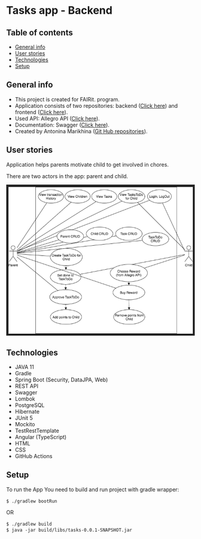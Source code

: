 # **Tasks app - Backend**

## Table of contents
* [General info](#general-info)
* [User stories](#user-stories)
* [Technologies](#technologies)
* [Setup](#setup)

## General info
* This project is created for FAIRit. program.
* Application consists of two repositories: backend ([Click here](https://github.com/AntoninaMJ/be-tasks)) and frontend ([Click here](https://github.com/AntoninaMJ/be-tasks-ui)).
* Used API: Allegro API ([Click here](https://developer.allegro.pl/)).
* Documentation: Swagger ([Click here](http://localhost:8080/swagger-ui.html#/)).
* Created by Antonina Marikhina ([Git Hub repositories](https://github.com/AntoninaMJ)).

## User stories
Application helps parents motivate child to get involved in chores.

There are two actors in the app: parent and child.

![Use Cases](uml/UserCasesDrawio.png)

## Technologies
* JAVA 11
* Gradle
* Spring Boot (Security, DataJPA, Web)
* REST API
* Swagger
* Lombok
* PostgreSQL
* Hibernate
* JUnit 5
* Mockito
* TestRestTemplate
* Angular (TypeScript)
* HTML
* CSS
* GitHub Actions

## Setup
To run the App You need to build and run project with gradle wrapper:
```
$ ./gradlew bootRun
```
OR
```
$ ./gradlew build
$ java -jar build/libs/tasks-0.0.1-SNAPSHOT.jar
```
